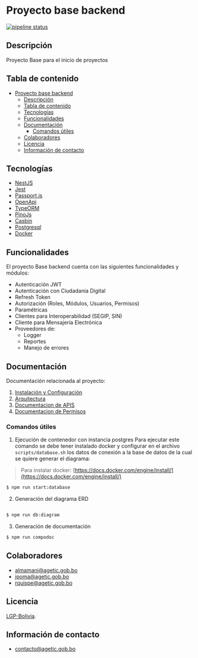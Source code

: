 # Proyecto base backend

[![pipeline status](https://gitlab.agetic.gob.bo/agetic/backend-base-nestjs/badges/develop/pipeline.svg)](https://gitlab.agetic.gob.bo/agetic/backend-base-nestjs/-/commits/develop)

## Descripción

Proyecto Base para el inicio de proyectos

## Tabla de contenido

- [Proyecto base backend](#proyecto-base-backend)
  - [Descripción](#descripción)
  - [Tabla de contenido](#tabla-de-contenido)
  - [Tecnologías](#tecnologías)
  - [Funcionalidades](#funcionalidades)
  - [Documentación](#documentación)
    - [Comandos útiles](#comandos-útiles)
  - [Colaboradores](#colaboradores)
  - [Licencia](#licencia)
  - [Información de contacto](#información-de-contacto)

## Tecnologías

- [NestJS](https://nestjs.com/)
- [Jest](https://jestjs.io/)
- [Passport.js](http://www.passportjs.org/)
- [OpenApi](https://www.openapis.org/)
- [TypeORM](https://typeorm.io/)
- [PinoJs](https://getpino.io/#/)
- [Casbin](https://casbin.org/)
- [Postgresql](https://www.postgresql.org/)
- [Docker](https://www.docker.com/)

## Funcionalidades

El proyecto Base backend cuenta con las siguientes funcionalidades y módulos:

- Autenticación JWT
- Autenticación con Ciudadania Digital
- Refresh Token
- Autorización (Roles, Módulos, Usuarios, Permisos)
- Paramétricas
- Clientes para Interoperabilidad (SEGIP, SIN)
- Cliente para Mensajería Electrónica
- Proveedores de:
  - Logger
  - Reportes
  - Manejo de errores

## Documentación

Documentación relacionada al proyecto:

1. [Instalación y Configuración](INSTALL.md)
2. [Arquitectura](/docs/arquitectura.md)
3. [Documentacion de APIS](/docs/openapi.yaml)
4. [Documentacion de Permisos](/docs/permisos.md)

### Comandos útiles

1. Ejecución de contenedor con instancia postgres
   Para ejecutar este comando se debe tener instalado docker y configurar en el archivo `scripts/database.sh` los datos de conexión a la base de datos de la cual se quiere generar el diagrama:

> Para instalar docker: [https://docs.docker.com/engine/install/](https://docs.docker.com/engine/install/)

```bash
$ npm run start:database
```

2. Generación del diagrama ERD

```bash

$ npm run db:diagram
```

3. Generación de documentación

```bash
$ npm run compodoc
```

## Colaboradores

- almamani@agetic.gob.bo
- jpoma@agetic.gob.bo
- rquispe@agetic.gob.bo

## Licencia

[LGP-Bolivia](LICENSE).

## Información de contacto

- contacto@agetic.gob.bo
